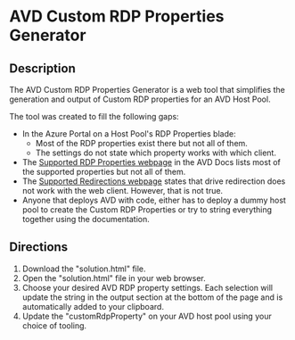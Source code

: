 # AVD Custom RDP Properties Generator

## Description

The AVD Custom RDP Properties Generator is a web tool that simplifies the generation and output of Custom RDP properties for an AVD Host Pool.

The tool was created to fill the following gaps:
- In the Azure Portal on a Host Pool's RDP Properties blade: 
  -	Most of the RDP properties exist there but not all of them.
  -	The settings do not state which property works with which client.
-	The [Supported RDP Properties webpage](https://docs.microsoft.com/en-us/windows-server/remote/remote-desktop-services/clients/rdp-files?context=%2Fazure%2Fvirtual-desktop%2Fcontext%2Fcontext) in the AVD Docs lists most of the supported properties but not all of them.
-	The [Supported Redirections webpage](https://docs.microsoft.com/en-us/windows-server/remote/remote-desktop-services/clients/remote-desktop-app-compare#other-redirection-devices-etc) states that drive redirection does not work with the web client.  However, that is not true.
-	Anyone that deploys AVD with code, either has to deploy a dummy host pool to create the Custom RDP Properties or try to string everything together using the documentation.

## Directions
1. Download the "solution.html" file.
2. Open the "solution.html" file in your web browser.
3. Choose your desired AVD RDP property settings.  Each selection will update the string in the output section at the bottom of the page and is automatically added to your clipboard.
4. Update the "customRdpProperty" on your AVD host pool using your choice of tooling.
